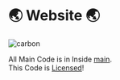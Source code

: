 # 🌏 Website 🌏

![carbon](https://github.com/PranavVerma-droid/Website/assets/73458565/6cffdf45-8d90-41b1-915b-b1be90d725b9)


All Main Code is in Inside [main](main). <br>
This Code is [Licensed](LICENSE)!
